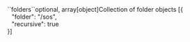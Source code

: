 <tr><td>``folders``</td><td>optional, array[object]</td><td>Collection of folder objects</td>
<td> [{
  <div style="padding-left:10px;">"folder": "/sos",</div>
  <div style="padding-left:10px;">"recursive": true</div>
  }]</td>
<td></td></tr>

